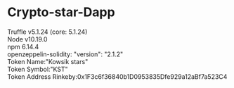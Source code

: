 # Crypto-star-Dapp

Truffle v5.1.24 (core: 5.1.24)<br />
Node v10.19.0<br />
npm 6.14.4 <br />
openzeppelin-solidity: "version": "2.1.2" <br />
Token Name:"Kowsik stars" <br />
Token Symbol:"KST" <br />
Token Address Rinkeby:0x1F3c6f36840b1D0953835Dfe929a12aBf7a523C4 <br />
